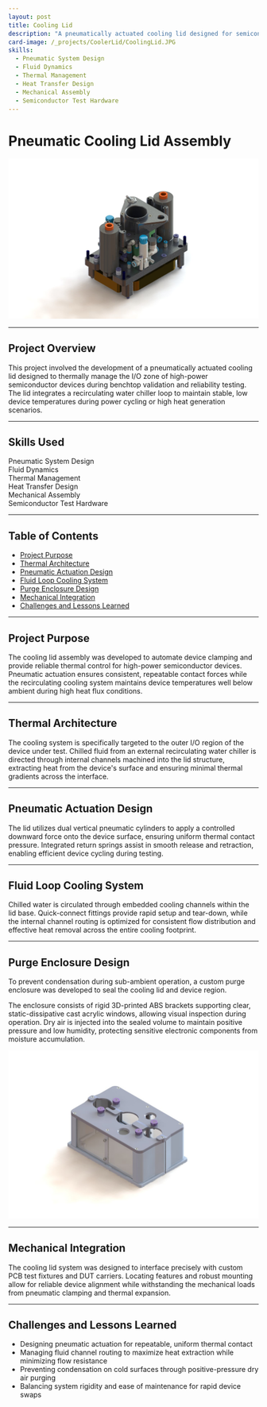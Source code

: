 ```yaml
---
layout: post
title: Cooling Lid
description: "A pneumatically actuated cooling lid designed for semiconductor device testing, utilizing a recirculating fluid loop to maintain controlled temperatures across the device's I/O region. This assembly enables consistent thermal contact and automated device engagement during thermal cycling tests."
card-image: /_projects/CoolerLid/CoolingLid.JPG
skills:
  - Pneumatic System Design
  - Fluid Dynamics
  - Thermal Management
  - Heat Transfer Design
  - Mechanical Assembly
  - Semiconductor Test Hardware
---
```


# Pneumatic Cooling Lid Assembly

<img src="/_projects/CoolerLid/CoolingLid.JPG" alt="Pneumatic Cooling Lid Assembly" class="centered-image" />

---

## Project Overview

This project involved the development of a pneumatically actuated cooling lid designed to thermally manage the I/O zone of high-power semiconductor devices during benchtop validation and reliability testing. The lid integrates a recirculating water chiller loop to maintain stable, low device temperatures during power cycling or high heat generation scenarios.

---

## Skills Used

<div class="skills-list">
  <div class="skill">Pneumatic System Design</div>
  <div class="skill">Fluid Dynamics</div>
  <div class="skill">Thermal Management</div>
  <div class="skill">Heat Transfer Design</div>
  <div class="skill">Mechanical Assembly</div>
  <div class="skill">Semiconductor Test Hardware</div>
</div>


---

## Table of Contents
- [Project Purpose](#project-purpose)
- [Thermal Architecture](#thermal-architecture)
- [Pneumatic Actuation Design](#pneumatic-actuation-design)
- [Fluid Loop Cooling System](#fluid-loop-cooling-system)
- [Purge Enclosure Design](#purge-enclosure-design)
- [Mechanical Integration](#mechanical-integration)
- [Challenges and Lessons Learned](#challenges-and-lessons-learned)

---

## Project Purpose

The cooling lid assembly was developed to automate device clamping and provide reliable thermal control for high-power semiconductor devices. Pneumatic actuation ensures consistent, repeatable contact forces while the recirculating cooling system maintains device temperatures well below ambient during high heat flux conditions.

---

## Thermal Architecture

The cooling system is specifically targeted to the outer I/O region of the device under test. Chilled fluid from an external recirculating water chiller is directed through internal channels machined into the lid structure, extracting heat from the device's surface and ensuring minimal thermal gradients across the interface.

---

## Pneumatic Actuation Design

The lid utilizes dual vertical pneumatic cylinders to apply a controlled downward force onto the device surface, ensuring uniform thermal contact pressure. Integrated return springs assist in smooth release and retraction, enabling efficient device cycling during testing.

---

## Fluid Loop Cooling System

Chilled water is circulated through embedded cooling channels within the lid base. Quick-connect fittings provide rapid setup and tear-down, while the internal channel routing is optimized for consistent flow distribution and effective heat removal across the entire cooling footprint.

---

## Purge Enclosure Design

To prevent condensation during sub-ambient operation, a custom purge enclosure was developed to seal the cooling lid and device region.

The enclosure consists of rigid 3D-printed ABS brackets supporting clear, static-dissipative cast acrylic windows, allowing visual inspection during operation. Dry air is injected into the sealed volume to maintain positive pressure and low humidity, protecting sensitive electronic components from moisture accumulation.

<img src="/_projects/CoolerLid/CoolingLidPurge.JPG" alt="Cooling Lid Purge Box Enclosure" class="centered-image" />

---

## Mechanical Integration

The cooling lid system was designed to interface precisely with custom PCB test fixtures and DUT carriers. Locating features and robust mounting allow for reliable device alignment while withstanding the mechanical loads from pneumatic clamping and thermal expansion.

---

## Challenges and Lessons Learned

- Designing pneumatic actuation for repeatable, uniform thermal contact
- Managing fluid channel routing to maximize heat extraction while minimizing flow resistance
- Preventing condensation on cold surfaces through positive-pressure dry air purging
- Balancing system rigidity and ease of maintenance for rapid device swaps
